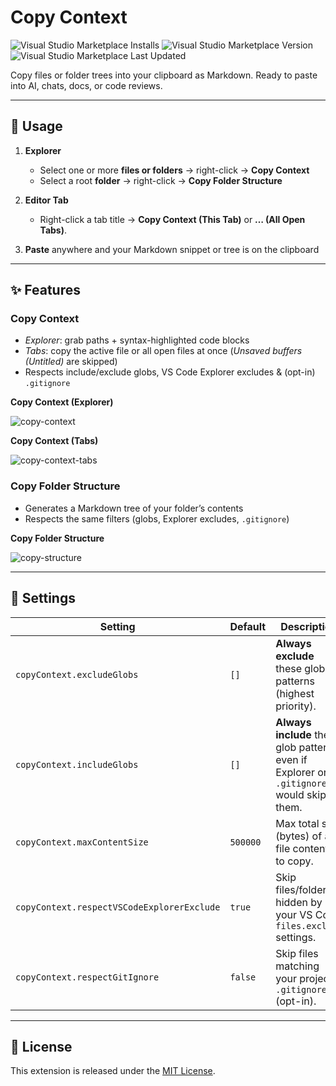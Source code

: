 # Copy Context

![Visual Studio Marketplace Installs](https://img.shields.io/visual-studio-marketplace/i/Fralle.copy-code-context)
![Visual Studio Marketplace Version](https://img.shields.io/visual-studio-marketplace/v/Fralle.copy-code-context)
![Visual Studio Marketplace Last Updated](https://img.shields.io/visual-studio-marketplace/last-updated/Fralle.copy-code-context)
  
Copy files or folder trees into your clipboard as Markdown. Ready to paste into AI, chats, docs, or code reviews.

---

## 🚀 Usage

1. **Explorer**  
   - Select one or more **files or folders** → right-click → **Copy Context**  
   - Select a root **folder** → right-click → **Copy Folder Structure**

2. **Editor Tab**  
   - Right-click a tab title → **Copy Context (This Tab)** or **… (All Open Tabs)**.

3. **Paste** anywhere and your Markdown snippet or tree is on the clipboard

---

## ✨ Features

### Copy Context  

- _Explorer_: grab paths + syntax-highlighted code blocks  
- _Tabs_: copy the active file or all open files at once (_Unsaved buffers (Untitled)_ are skipped)
- Respects include/exclude globs, VS Code Explorer excludes & (opt-in) `.gitignore` 

**Copy Context (Explorer)**

![copy-context](https://github.com/user-attachments/assets/5a1a14bd-0fd8-4792-a1a2-00530503c6cf)

**Copy Context (Tabs)**

![copy-context-tabs](https://github.com/user-attachments/assets/2483793c-b0ec-4c96-a633-74c5a5fcea8f)

### Copy Folder Structure

- Generates a Markdown tree of your folder’s contents  
- Respects the same filters (globs, Explorer excludes, `.gitignore`)

**Copy Folder Structure**

![copy-structure](https://github.com/user-attachments/assets/d30c0f79-c978-4e4d-980d-ca55fa2e0fda)

---

## 🔧 Settings

| Setting                                   | Default    | Description                                                                                           |
| ----------------------------------------- | ---------- | ----------------------------------------------------------------------------------------------------- |
| `copyContext.excludeGlobs`                | `[]`       | **Always exclude** these glob patterns (highest priority).                                             |
| `copyContext.includeGlobs`                | `[]`       | **Always include** these glob patterns, even if Explorer or `.gitignore` would skip them.             |
| `copyContext.maxContentSize`              | `500000`   | Max total size (bytes) of all file contents to copy.                                                  |
| `copyContext.respectVSCodeExplorerExclude`| `true`     | Skip files/folders hidden by your VS Code `files.exclude` settings.                                    |
| `copyContext.respectGitIgnore`            | `false`    | Skip files matching your project’s `.gitignore` (opt-in).                                              |

---

## 📜 License

This extension is released under the [MIT License](./LICENSE).

